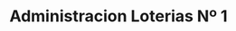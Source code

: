 ---
title: "Administracion Loterias Nº 1"
url: /ares/administracion-loterias-no-1/
shop: Lotterie
---
